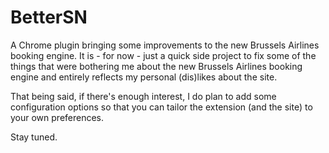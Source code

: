 BetterSN
========

A Chrome plugin bringing some improvements to the new Brussels Airlines booking engine. It is - for now - just a quick side project to fix some of the things that were bothering me about the new Brussels Airlines booking engine and entirely reflects my personal (dis)likes about the site.

That being said, if there's enough interest, I do plan to add some configuration options so that you can tailor the extension (and the site) to your own preferences.

Stay tuned.
